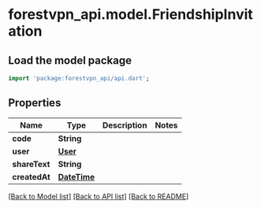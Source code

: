 # forestvpn_api.model.FriendshipInvitation

## Load the model package
```dart
import 'package:forestvpn_api/api.dart';
```

## Properties
Name | Type | Description | Notes
------------ | ------------- | ------------- | -------------
**code** | **String** |  | 
**user** | [**User**](User.md) |  | 
**shareText** | **String** |  | 
**createdAt** | [**DateTime**](DateTime.md) |  | 

[[Back to Model list]](../README.md#documentation-for-models) [[Back to API list]](../README.md#documentation-for-api-endpoints) [[Back to README]](../README.md)


